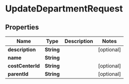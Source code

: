 

# UpdateDepartmentRequest


## Properties

| Name | Type | Description | Notes |
|------------ | ------------- | ------------- | -------------|
|**description** | **String** |  |  [optional] |
|**name** | **String** |  |  |
|**costCenterId** | **String** |  |  [optional] |
|**parentId** | **String** |  |  [optional] |



